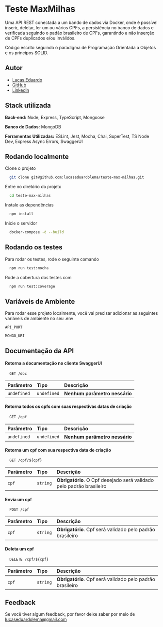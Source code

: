 
# Teste MaxMilhas

Uma API REST conectada a um bando de dados via Docker, onde é possível inserir, deletar, ler um ou vários CPFs, a persistência no banco de dados e verificada seguindo o padão brasileiro de CPFs, garantindo a não inserção de CPFs duplicados e/ou inválidos.

Código escrito seguindo o paradigma de Programação Orientada a Objetos e os principos SOLID.


## Autor

- [Lucas Eduardo](mailto:lucaseduardolema@gmail.com)
- [GitHub](https://github.com/lucaseduardolema)
- [Linkedin](https://www.linkedin.com/in/lucas-eduardo-m-alves/)


## Stack utilizada

**Back-end:** Node, Express, TypeScript, Mongoose

**Banco de Dados:** MongoDB

**Ferramentas Utilizadas:** ESLint, Jest, Mocha, Chai, SuperTest, TS Node Dev, Express Async Errors, SwaggerUI

## Rodando localmente

Clone o projeto

```bash
  git clone git@github.com:lucaseduardolema/teste-max-milhas.git
```

Entre no diretório do projeto

```bash
  cd teste-max-milhas
```

Instale as dependências

```bash
  npm install
```

Inicie o servidor

```bash
  docker-compose -d --build
```
## Rodando os testes

Para rodar os testes, rode o seguinte comando

```bash
  npm run test:mocha
```

Rode a cobertura dos testes com

```bash
  npm run test:coverage
```



## Variáveis de Ambiente

Para rodar esse projeto localmente, você vai precisar adicionar as seguintes variáveis de ambiente no seu .env

`API_PORT`

`MONGO_URI`


## Documentação da API

#### Retorna a documentação no cliente SwaggerUI

```http
  GET /doc
```

| Parâmetro   | Tipo       | Descrição                           |
| :---------- | :--------- | :---------------------------------- |
| `undefined` | `undefined` | **Nenhum parâmetro nessário** |

#### Retorna todos os cpfs com suas respectivas datas de criação

```http
  GET /cpf
```

| Parâmetro   | Tipo       | Descrição                           |
| :---------- | :--------- | :---------------------------------- |
| `undefined` | `undefined` | **Nenhum parâmetro nessário** |

#### Retorna um cpf com sua respectiva data de criação

```http
  GET /cpf/${cpf}
```

| Parâmetro   | Tipo       | Descrição                                   |
| :---------- | :--------- | :------------------------------------------ |
| `cpf`      | `string` | **Obrigatório**. O Cpf desejado será validado pelo padrão brasileiro |

#### Envia um cpf

```http
  POST /cpf
```

| Parâmetro   | Tipo       | Descrição                                   |
| :---------- | :--------- | :------------------------------------------ |
| `cpf`      | `string` | **Obrigatório**. Cpf será validado pelo padrão brasileiro |

#### Deleta um cpf

```http
  DELETE /cpf/${cpf}
```

| Parâmetro   | Tipo       | Descrição                                   |
| :---------- | :--------- | :------------------------------------------ |
| `cpf`      | `string` | **Obrigatório**. Cpf será validado pelo padrão brasileiro |




## Feedback

Se você tiver algum feedback, por favor deixe saber por meio de lucaseduardolema@gmail.com
